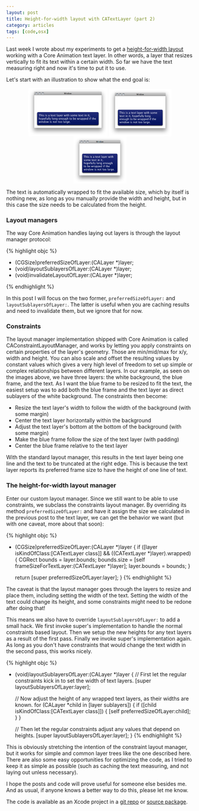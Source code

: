 ```yaml
---
layout: post
title: Height-for-width layout with CATextLayer (part 2)
category: articles
tags: [code,osx]
---
```


Last week I wrote about my experiments to get a <a href="/articles/height-for-width-catextlayer/">height-for-width layout</a> working with a Core Animation text layer. In other words, a layer that resizes vertically to fit its text within a certain width. So far we have the text measuring right and now it's time to put it to use.

Let's start with an illustration to show what the end goal is:

<div>	
	<center>
		<img src="/images/posts/height-for-width-widest.png" style="width:15.3em; display:inline; vertical-align:bottom">
		<img src="/images/posts/height-for-width-wider.png" style="width:12.0em; display:inline; vertical-align:bottom">
		<img src="/images/posts/height-for-width-narrow.png" style="width:10.2em; display:inline; vertical-align:bottom">
	</center>
</div>

The text is automatically wrapped to fit the available size, which by itself is nothing new, as long as you manually provide the width and height, but in this case the size needs to be calculated from the height.

### Layout managers
The way Core Animation handles laying out layers is through the layout manager protocol:

{% highlight objc %}

- (CGSize)preferredSizeOfLayer:(CALayer *)layer;
- (void)layoutSublayersOfLayer:(CALayer *)layer;
- (void)invalidateLayoutOfLayer:(CALayer *)layer;

{% endhighlight %}

In this post I will focus on the two former, <code>preferredSizeOfLayer:</code> and <code>layoutSublayersOfLayer:</code>. The latter is useful when you are caching results and need to invalidate them, but we ignore that for now.

### Constraints
The layout manager implementation shipped with Core Animation is called CAConstraintLayoutManager, and works by letting you apply constraints on certain properties of the layer's geometry. Those are min/mid/max for x/y, width and height. You can also scale and offset the resulting values by constant values which  gives a very high level of freedom to set up simple or complex relationships between different layers. In our example, as seen on the images above, we have three layers: the white background, the blue frame, and the text. As I want the blue frame to be resized to fit the text, the easiest setup was to add both the blue frame and the text layer as direct sublayers of the white background. The constraints then become:

- Resize the text layer's width to follow the width of the background (with some margin)
- Center the text layer horizontally within the background
- Adjust the text layer's bottom at the bottom of the background (with some margin)
- Make the blue frame follow the size of the text layer (with padding)
- Center the blue frame relative to the text layer

With the standard layout manager, this results in the text layer being one line and the text to be truncated at the right edge. This is because the text layer reports its preferred frame size to have the height of one line of text.

### The height-for-width layout manager
Enter our custom layout manager. Since we still want to be able to use constraints, we subclass the constraints layout manager. By overriding its method <code>preferredSizeOfLayer:</code> and have it assign the size we calculated in the previous post to the text layer, we can get the behavior we want (but with one caveat, more about that soon):

{% highlight objc %}
- (CGSize)preferredSizeOfLayer:(CALayer *)layer
{
    if ([layer isKindOfClass:[CATextLayer class]] && ((CATextLayer *)layer).wrapped) {
        CGRect bounds = layer.bounds;
        bounds.size = [self frameSizeForTextLayer:(CATextLayer *)layer];
        layer.bounds = bounds;
    }

    return [super preferredSizeOfLayer:layer];
}
{% endhighlight %}

The caveat is that the layout manager goes through the layers to resize and place them, including setting the width of the text. Setting the width of the text could change its height, and some constraints might need to be redone after doing that!

This means we also have to override <code>layoutSublayersOfLayer:</code> to add a small hack. We first invoke super's implementation to handle the normal constraints based layout. Then we setup the new heights for any text layers as a result of the first pass. Finally we invoke super's implementation again. As long as you don't have constraints that would change the text width in the second pass, this works nicely.

{% highlight objc %}
- (void)layoutSublayersOfLayer:(CALayer *)layer
{
    // First let the regular constraints kick in to set the width of text layers.
    [super layoutSublayersOfLayer:layer];

    // Now adjust the height of any wrapped text layers, as their widths are known.
    for (CALayer *child in [layer sublayers]) {
        if ([child isKindOfClass:[CATextLayer class]]) {
            [self preferredSizeOfLayer:child];
        }
    }

    // Then let the regular constraints adjust any values that depend on heights.
    [super layoutSublayersOfLayer:layer];
}
{% endhighlight %}

This is obviously stretching the intention of the constraint layout manager, but it works for simple and common layer trees like the one described here. There are also some easy opportunities for optimizing the code, as I tried to keep it as simple as possible (such as caching the text measuring, and not laying out unless necessary).

I hope the posts and code will prove useful for someone else besides me. And as usual, if anyone knows a better way to do this, please let me know.

The code is available as an Xcode project in a <a href="http://github.com/rhult/height-for-width">git repo</a> or <a href="http://github.com/rhult/height-for-width/zipball/master">source package</a>.
